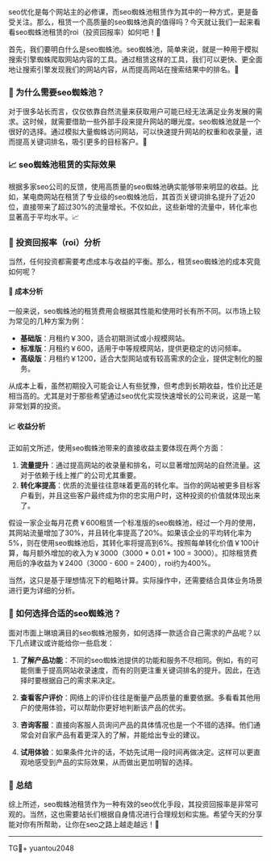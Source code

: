 seo优化是每个网站主的必修课，而seo蜘蛛池租赁作为其中的一种方式，更是备受关注。那么，租赁一个高质量的seo蜘蛛池真的值得吗？今天就让我们一起来看看seo蜘蛛池租赁的roi（投资回报率）如何吧！🚀

首先，我们要明白什么是seo蜘蛛池。seo蜘蛛池，简单来说，就是一种用于模拟搜索引擎蜘蛛爬取网站内容的工具。通过租赁这样的工具，我们可以更快、更全面地让搜索引擎发现我们的网站内容，从而提高网站在搜索结果中的排名。🌈

### 🌟 为什么需要seo蜘蛛池？

对于很多站长而言，仅仅依靠自然流量来获取用户可能已经无法满足业务发展的需求。这时候，就需要借助一些外部手段来提升网站的曝光度。seo蜘蛛池就是一个很好的选择。通过模拟大量蜘蛛访问网站，可以快速提升网站的权重和收录量，进而提高关键词排名，吸引更多的目标客户。🎯

### 📈 seo蜘蛛池租赁的实际效果

根据多家seo公司的反馈，使用高质量的seo蜘蛛池确实能够带来明显的收益。比如，某电商网站在租赁了专业级的seo蜘蛛池后，其首页关键词排名提升了近20位，直接带来了超过30%的流量增长。不仅如此，这些新增的流量中，转化率也显著高于平均水平。📈

### 💸 投资回报率（roi）分析

当然，任何投资都需要考虑成本与收益的平衡。那么，租赁seo蜘蛛池的成本究竟如何呢？

#### 🤔 成本分析

一般来说，seo蜘蛛池的租赁费用会根据其性能和使用时长有所不同。以市场上较为常见的几种方案为例：

- **基础版**：月租约￥300，适合初期测试或小规模网站。
- **标准版**：月租约￥600，适用于中等规模网站，提供更稳定的访问频率。
- **高级版**：月租约￥1200，适合大型网站或有较高需求的企业，提供定制化的服务。

从成本上看，虽然初期投入可能会让人有些犹豫，但考虑到长期收益，性价比还是相当高的。尤其是对于那些希望通过seo优化实现快速增长的公司来说，这是一笔非常划算的投资。

#### 📈 收益分析

正如前文所述，使用seo蜘蛛池带来的直接收益主要体现在两个方面：

1. **流量提升**：通过提高网站的收录量和排名，可以显著增加网站的自然流量。这对于依赖于线上推广的公司尤其重要。
2. **转化率提高**：优质的流量往往意味着更高的转化率。当你的网站被更多目标客户看到，并且这些客户最终成为你的忠实用户时，这种投资的价值就体现出来了。

假设一家企业每月花费￥600租赁一个标准版的seo蜘蛛池，经过一个月的使用，其网站流量增加了30%，并且转化率提高了20%。如果该企业的平均转化率为5%，则在使用seo蜘蛛池后，其转化率将提高到6%。按照每单转化价值￥100计算，每月额外增加的收入为￥3000（3000 * 0.01 * 100 = 3000）。扣除租赁费用后的净收益为￥2400（3000 - 600 = 2400），roi约为400%。

当然，这只是基于理想情况下的粗略计算。实际操作中，还需要结合具体业务场景进行更为详细的分析。

### 🚀 如何选择合适的seo蜘蛛池？

面对市面上琳琅满目的seo蜘蛛池服务，如何选择一款适合自己需求的产品呢？以下几点建议或许能给你一些启发：

1. **了解产品功能**：不同的seo蜘蛛池提供的功能和服务不尽相同。例如，有的可能侧重于提高网站收录速度，而有的则更注重关键词排名的提升。因此，在选择时要根据自己的需求来决定。

2. **查看客户评价**：网络上的评价往往是衡量产品质量的重要依据。多看看其他用户的使用体验，可以帮助你更好地判断该产品的优劣。

3. **咨询客服**：直接向客服人员询问产品的具体情况也是一个不错的选择。他们通常会对自家产品有着更深入的了解，并能给出专业的建议。

4. **试用体验**：如果条件允许的话，不妨先试用一段时间再做决定。这样可以更直观地感受到产品的实际效果，从而做出更加明智的选择。

### 🎉 总结

综上所述，seo蜘蛛池租赁作为一种有效的seo优化手段，其投资回报率是非常可观的。当然，这也需要站长们根据自身情况进行合理规划和实施。希望今天的分享能对你有所帮助，让你在seo之路上越走越远！🌟

---

TG💪+ yuantou2048